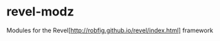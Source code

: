 revel-modz
=====================

Modules for the Revel[http://robfig.github.io/revel/index.html] framework

